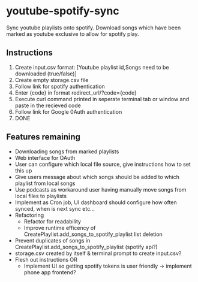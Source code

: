 # youtube-spotify-sync
Sync youtube playlists onto spotify. Download songs which have been marked as youtube exclusive to allow for spotify play.

## Instructions
1. Create input.csv format: [Youtube playlist id,Songs need to be downloaded (true/false)]
1. Create empty storage.csv file
1. Follow link for spotify authentication
1. Enter {code} in format redirect_url/?code={code}
1. Execute curl command printed in seperate terminal tab or window and paste in the recieved code
1. Follow link for Google 0Auth authentication
1. DONE

## Features remaining
* Downloading songs from marked playlists
* Web interface for OAuth
* User can configure which local file source, give instructions how to set this up
* Give users message about which songs should be added to which playlist from local songs
* Use podcasts as workaround user having manually move songs from local files to playlists
* Implement as Cron job, UI dashboard should configure how often synced, when is next sync etc...
* Refactoring 
  * Refactor for readability
  * Improve runtime efficency of CreatePlaylist.add_songs_to_spotify_playlist list deletion
* Prevent duplicates of songs in CreatePlaylist.add_songs_to_spotify_playlist (spotify api?)
* storage.csv created by itself & terminal prompt to create input.csv?
* Flesh out instructions OR
  * Implement UI so getting spotify tokens is user friendly -> implement phone app frontend?